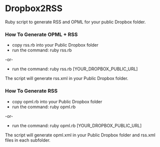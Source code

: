 # Dropbox2RSS #

Ruby script to generate RSS and OPML for your public Dropbox folder.

### How To Generate OPML + RSS ###
* copy rss.rb into your Public Dropbox folder
* run the command: ruby rss.rb

-or-

* run the command: ruby rss.rb [YOUR_DROPBOX_PUBLIC_URL]

The script will generate rss.xml in your Public Dropbox folder.

### How To Generate RSS ###
* copy opml.rb into your Public Dropbox folder
* run the command: ruby opml.rb

-or-

* run the command: ruby opml.rb [YOUR_DROPBOX_PUBLIC_URL]

The script will generate opml.xml in your Public Dropbox folder and rss.xml files in each subfolder.
